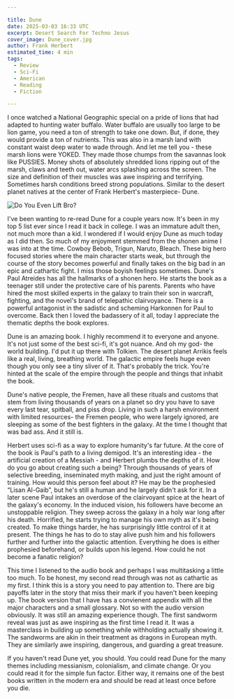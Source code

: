 ```yaml
---

title: Dune
date: 2025-03-03 16:33 UTC
excerpt: Desert Search For Techno Jesus
cover_image: Dune_cover.jpg
author: Frank Herbert
estimated_time: 4 min
tags:
  - Review
  - Sci-Fi
  - American
  - Reading
  - Fiction

---
```


I once watched a National Geographic special on a pride of lions that had adapted to hunting water buffalo.
Water buffalo are usually too large to be lion game, you need a ton of strength to take one down.
But, if done, they would provide a ton of nutrients.
This was also in a marsh land with constant waist deep water to wade through.
And let me tell you - these marsh lions were YOKED.
They made those chumps from the savannas look like PUSSIES.
Money shots of absolutely shredded lions ripping out of the marsh, claws and teeth out, water arcs splashing across the screen.
The size and definition of their muscles was awe inspiring and terrifying.
Sometimes harsh conditions breed strong populations.
Similar to the desert planet natives at the center of Frank Herbert's masterpiece- Dune.

![Do You Even Lift Bro?](lion_meme_v3.jpg)

I've been wanting to re-read Dune for a couple years now.
It's been in my top 5 list ever since I read it back in college.
I was an immature adult then, not much more than a kid.
I wondered if I would enjoy Dune as much today as I did then.
So much of my enjoyment stemmed from the shonen anime I was into at the time.
Cowboy Bebob, Trigun, Naruto, Bleach.
These big hero focused stories where the main character starts weak, but through the course of the story becomes powerful and finally takes on the big bad in an epic and cathartic fight.
I miss those boyish feelings sometimes.
Dune's Paul Atreides has all the hallmarks of a shonen hero.
He starts the book as a teenager still under the protective care of his parents.
Parents who have hired the most skilled experts in the galaxy to train their son in warcraft, fighting, and the novel's brand of telepathic clairvoyance.
There is a powerful antagonist in the sadistic and scheming Harkonnen for Paul to overcome.
Back then I loved the badassery of it all, today I appreciate the thematic depths the book explores.

Dune is an amazing book.
I highly recommend it to everyone and anyone.
It's not just some of the best sci-fi, it's got nuance.
And oh my god- the world building.
I'd put it up there with Tolkien.
The desert planet Arrikis feels like a real, living, breathing world.
The galactic empire feels huge even though you only see a tiny sliver of it.
That's probably the trick.
You're hinted at the scale of the empire through the people and things that inhabit the book.

Dune's native people, the Fremen, have all these rituals and customs that stem from living thousands of years on a planet so dry you have to save every last tear, spitball, and piss drop.
Living in such a harsh environment with limited resources- the Fremen people, who were largely ignored, are sleeping as some of the best fighters in the galaxy.
At the time I thought that was bad ass.
And it still is.

Herbert uses sci-fi as a way to explore humanity's far future.
At the core of the book is Paul's path to a living demigod.
It's an interesting idea - the artificial creation of a Messiah - and Herbert plumbs the depths of it.
How do you go about creating such a being?
Through thousands of years of selective breeding, inseminated myth making, and just the right amount of training.
How would this person feel about it?
He may be the prophesied “Lisan Al-Gaib”, but he's still a human and he largely didn't ask for it.
In a later scene Paul intakes an overdose of the clairvoyant spice at the heart of the galaxy's economy.
In the induced vision, his followers have become an unstoppable religion.
They sweep across the galaxy in a holy war long after his death.
Horrified, he starts trying to manage his own myth as it's being created.
To make things harder, he has surprisingly little control of it at present.
The things he has to do to stay alive push him and his followers further and further into the galactic attention.
Everything he does is either prophesied beforehand, or builds upon his legend.
How could he not become a fanatic religion?

This time I listened to the audio book and perhaps I was multitasking a little too much.
To be honest, my second read through was not as cathartic as my first.
I think this is a story you need to pay attention to.
There are big payoffs later in the story that miss their mark if you haven't been keeping up.
The book version that I have has a convienent appendix with all the major characters and a small glossary.
Not so with the audio version obviously.
It was still an amazing experience though.
The first sandworm reveal was just as awe inspiring as the first time I read it.
It was a masterclass in building up something while withholding actually showing it.
The sandworms are akin in their treatment as dragons in European myth.
They are similarly awe inspiring, dangerous, and guarding a great treasure.

If you haven't read Dune yet, you should.
You could read Dune for the many themes including messianism, colonialism, and climate change.
Or you could read it for the simple fun factor.
Either way, it remains one of the best books written in the modern era and should be read at least once before you die.
